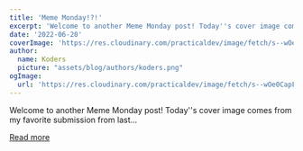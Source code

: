 ```yaml
---
title: 'Meme Monday!?!'
excerpt: 'Welcome to another Meme Monday post! Today''s cover image comes from my favorite submission from last...'
date: '2022-06-20'
coverImage: 'https://res.cloudinary.com/practicaldev/image/fetch/s--wOe0CapF--/c_imagga_scale,f_auto,fl_progressive,h_420,q_auto,w_1000/https://dev-to-uploads.s3.amazonaws.com/uploads/articles/bbkypz5itk5zubv0b7rl.png'
author:
  name: Koders
  picture: "assets/blog/authors/koders.png"
ogImage:
  url: 'https://res.cloudinary.com/practicaldev/image/fetch/s--wOe0CapF--/c_imagga_scale,f_auto,fl_progressive,h_420,q_auto,w_1000/https://dev-to-uploads.s3.amazonaws.com/uploads/articles/bbkypz5itk5zubv0b7rl.png'
---
```


Welcome to another Meme Monday post! Today''s cover image comes from my favorite submission from last...

[Read more](https://dev.to/ben/meme-monday-3ji7)
